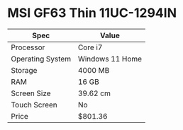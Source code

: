# MSI GF63 Thin 11UC-1294IN

| Spec | Value |
|---|---|
| Processor | Core i7 |
| Operating System | Windows 11 Home |
| Storage | 4000 MB |
| RAM | 16 GB |
| Screen Size | 39.62 cm |
| Touch Screen | No |
| Price | $801.36 |
